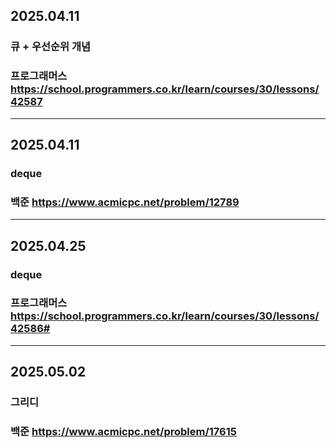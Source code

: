 ## 2025.04.11
### 큐 + 우선순위 개념
### 프로그래머스 https://school.programmers.co.kr/learn/courses/30/lessons/42587
---
## 2025.04.11
### deque
### 백준 https://www.acmicpc.net/problem/12789
---
## 2025.04.25
### deque
### 프로그래머스 https://school.programmers.co.kr/learn/courses/30/lessons/42586#
---
## 2025.05.02
### 그리디
### 백준 https://www.acmicpc.net/problem/17615
